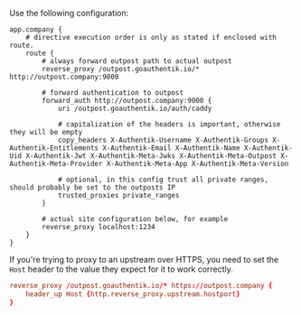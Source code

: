 Use the following configuration:

```apacheconf
app.company {
    # directive execution order is only as stated if enclosed with route.
    route {
        # always forward outpost path to actual outpost
        reverse_proxy /outpost.goauthentik.io/* http://outpost.company:9000

        # forward authentication to outpost
        forward_auth http://outpost.company:9000 {
            uri /outpost.goauthentik.io/auth/caddy

            # capitalization of the headers is important, otherwise they will be empty
            copy_headers X-Authentik-Username X-Authentik-Groups X-Authentik-Entitlements X-Authentik-Email X-Authentik-Name X-Authentik-Uid X-Authentik-Jwt X-Authentik-Meta-Jwks X-Authentik-Meta-Outpost X-Authentik-Meta-Provider X-Authentik-Meta-App X-Authentik-Meta-Version

            # optional, in this config trust all private ranges, should probably be set to the outposts IP
            trusted_proxies private_ranges
        }

        # actual site configuration below, for example
        reverse_proxy localhost:1234
    }
}
```

If you're trying to proxy to an upstream over HTTPS, you need to set the `Host` header to the value they expect for it to work correctly.

```conf
reverse_proxy /outpost.goauthentik.io/* https://outpost.company {
    header_up Host {http.reverse_proxy.upstream.hostport}
}
```
